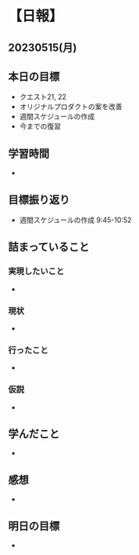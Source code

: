 # 【日報】
## 20230515(月)
## 本日の目標
- クエスト21, 22
- オリジナルプロダクトの案を改善
- 週間スケジュールの作成
- 今までの復習

## 学習時間
- 

## 目標振り返り
- 週間スケジュールの作成 9:45-10:52

## 詰まっていること
### 実現したいこと 
- 
### 現状
- 
### 行ったこと 
- 
### 仮説
- 

## 学んだこと
- 

## 感想
- 

## 明日の目標
- 


